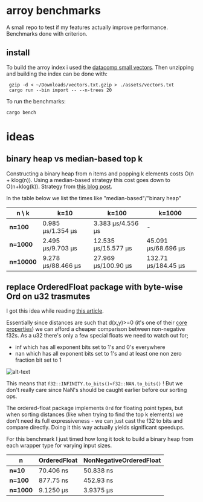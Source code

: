 # arroy benchmarks
A small repo to test if my features actually improve performance. Benchmarks done with criterion.



## install 
To build the arroy index i used the [datacomp small vectors](https://meilisearch.notion.site/Movies-embeddings-1de3258859f54b799b7883882219d26). Then unzipping and building the index can be done with:
```
 gzip -d < ~/Downloads/vectors.txt.gzip > ./assets/vectors.txt
 cargo run --bin import -- --n-trees 20
```

To run the benchmarks:
```bash
cargo bench
```


# ideas
## binary heap vs median-based top k
Constructing a binary heap from n items and popping k elements costs O(n + klog(n)). Using a median-based strategy this cost goes down to O(n+klog(k)). Strategy from [this blog post](https://quickwit.io/blog/top-k-complexity).

  In the table below we list the times like "median-based"/"binary heap"

| n \ k | k=10 | k=100 | k=1000 |
|-------|------|-------|-------|
| **n=100** | 0.985 µs/1.354 µs| 3.383 µs/4.556 µs| - |
| **n=1000** | 2.495 µs/9.703 µs| 12.535 µs/15.577 µs| 45.091 µs/68.696 µs|
| **n=10000** | 9.278 µs/88.466 µs | 27.969 µs/100.90 µs| 132.71 µs/184.45 µs|


## replace OrderedFloat package with byte-wise Ord on u32 trasmutes
I got this idea while reading [this article](https://ohadravid.github.io/posts/2025-05-rav1d-faster/#replace-field-wise-equality-with-byte-wise-equality-that-optimizes-better).

Essentially since distances are such that d(x,y)>=0 (it's one of their [core properties](https://en.wikipedia.org/wiki/Metric_space#Definition_and_illustration)) we can afford a cheaper comparison between non-negative f32s. As a u32 there's only a few special floats we need to watch out for; 
* inf which has all exponent bits set to 1's and 0's everywhere
* nan which has all exponent bits set to 1's and at least one non zero fraction bit set to 1

![alt-text](https://upload.wikimedia.org/wikipedia/commons/thumb/d/d2/Float_example.svg/885px-Float_example.svg.png)

This means that `f32::INFINITY.to_bits()<f32::NAN.to_bits()` ! But we don't really care since NaN's should be caught earlier before our sorting ops.

The ordered-float package implements `Ord` for floating point types, but when sorting distances (like when trying to find the top k elements) we don't need its full expressiveness - we can just cast the f32 to bits and compare directly. Doing it this way actually yields significant speedups. 

For this benchmark I just timed how long it took to build a binary heap from each wrapper type for varying input sizes.


| n | OrderedFloat | NonNegativeOrderedFloat |
|---|--------------|-------------------------|
| **n=10** | 70.406 ns | 50.838 ns |
| **n=100** | 877.75 ns | 452.93 ns |
| **n=1000** | 9.1250 µs | 3.9375 µs |


